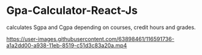 # Gpa-Calculator-React-Js
calculates Sgpa and Cgpa depending on courses, credit hours and grades.

https://user-images.githubusercontent.com/63898461/116591736-a1a2dd00-a938-11eb-8519-c51d3c83a20a.mp4

